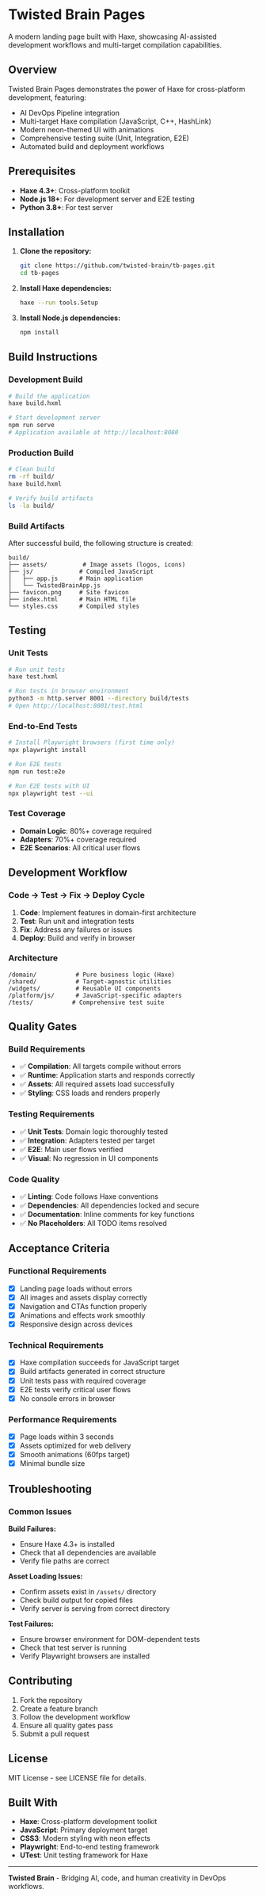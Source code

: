 # Twisted Brain Pages

A modern landing page built with Haxe, showcasing AI-assisted development workflows and multi-target compilation capabilities.

## Overview

Twisted Brain Pages demonstrates the power of Haxe for cross-platform development, featuring:
- AI DevOps Pipeline integration
- Multi-target Haxe compilation (JavaScript, C++, HashLink)
- Modern neon-themed UI with animations
- Comprehensive testing suite (Unit, Integration, E2E)
- Automated build and deployment workflows

## Prerequisites

- **Haxe 4.3+**: Cross-platform toolkit
- **Node.js 18+**: For development server and E2E testing
- **Python 3.8+**: For test server

## Installation

1. **Clone the repository:**
   ```bash
   git clone https://github.com/twisted-brain/tb-pages.git
   cd tb-pages
   ```

2. **Install Haxe dependencies:**
   ```bash
   haxe --run tools.Setup
   ```

3. **Install Node.js dependencies:**
   ```bash
   npm install
   ```

## Build Instructions

### Development Build
```bash
# Build the application
haxe build.hxml

# Start development server
npm run serve
# Application available at http://localhost:8080
```

### Production Build
```bash
# Clean build
rm -rf build/
haxe build.hxml

# Verify build artifacts
ls -la build/
```

### Build Artifacts
After successful build, the following structure is created:
```
build/
├── assets/          # Image assets (logos, icons)
├── js/             # Compiled JavaScript
│   ├── app.js      # Main application
│   └── TwistedBrainApp.js
├── favicon.png     # Site favicon
├── index.html      # Main HTML file
└── styles.css      # Compiled styles
```

## Testing

### Unit Tests
```bash
# Run unit tests
haxe test.hxml

# Run tests in browser environment
python3 -m http.server 8001 --directory build/tests
# Open http://localhost:8001/test.html
```

### End-to-End Tests
```bash
# Install Playwright browsers (first time only)
npx playwright install

# Run E2E tests
npm run test:e2e

# Run E2E tests with UI
npx playwright test --ui
```

### Test Coverage
- **Domain Logic**: 80%+ coverage required
- **Adapters**: 70%+ coverage required
- **E2E Scenarios**: All critical user flows

## Development Workflow

### Code → Test → Fix → Deploy Cycle
1. **Code**: Implement features in domain-first architecture
2. **Test**: Run unit and integration tests
3. **Fix**: Address any failures or issues
4. **Deploy**: Build and verify in browser

### Architecture
```
/domain/           # Pure business logic (Haxe)
/shared/           # Target-agnostic utilities
/widgets/          # Reusable UI components
/platform/js/      # JavaScript-specific adapters
/tests/           # Comprehensive test suite
```

## Quality Gates

### Build Requirements
- ✅ **Compilation**: All targets compile without errors
- ✅ **Runtime**: Application starts and responds correctly
- ✅ **Assets**: All required assets load successfully
- ✅ **Styling**: CSS loads and renders properly

### Testing Requirements
- ✅ **Unit Tests**: Domain logic thoroughly tested
- ✅ **Integration**: Adapters tested per target
- ✅ **E2E**: Main user flows verified
- ✅ **Visual**: No regression in UI components

### Code Quality
- ✅ **Linting**: Code follows Haxe conventions
- ✅ **Dependencies**: All dependencies locked and secure
- ✅ **Documentation**: Inline comments for key functions
- ✅ **No Placeholders**: All TODO items resolved

## Acceptance Criteria

### Functional Requirements
- [x] Landing page loads without errors
- [x] All images and assets display correctly
- [x] Navigation and CTAs function properly
- [x] Animations and effects work smoothly
- [x] Responsive design across devices

### Technical Requirements
- [x] Haxe compilation succeeds for JavaScript target
- [x] Build artifacts generated in correct structure
- [x] Unit tests pass with required coverage
- [x] E2E tests verify critical user flows
- [x] No console errors in browser

### Performance Requirements
- [x] Page loads within 3 seconds
- [x] Assets optimized for web delivery
- [x] Smooth animations (60fps target)
- [x] Minimal bundle size

## Troubleshooting

### Common Issues

**Build Failures:**
- Ensure Haxe 4.3+ is installed
- Check that all dependencies are available
- Verify file paths are correct

**Asset Loading Issues:**
- Confirm assets exist in `/assets/` directory
- Check build output for copied files
- Verify server is serving from correct directory

**Test Failures:**
- Ensure browser environment for DOM-dependent tests
- Check that test server is running
- Verify Playwright browsers are installed

## Contributing

1. Fork the repository
2. Create a feature branch
3. Follow the development workflow
4. Ensure all quality gates pass
5. Submit a pull request

## License

MIT License - see LICENSE file for details.

## Built With

- **Haxe**: Cross-platform development toolkit
- **JavaScript**: Primary deployment target
- **CSS3**: Modern styling with neon effects
- **Playwright**: End-to-end testing framework
- **UTest**: Unit testing framework for Haxe

---

**Twisted Brain** - Bridging AI, code, and human creativity in DevOps workflows.